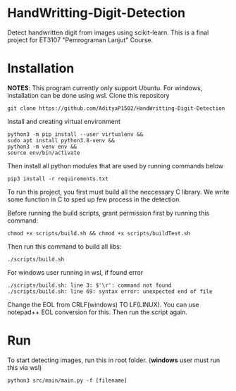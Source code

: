 # HandWritting-Digit-Detection
Detect handwritten digit from images using scikit-learn. This is a final project for ET3107 "Pemrograman Lanjut" Course. 

# Installation
__NOTES__: This program currently only support Ubuntu. For windows, installation can be done using wsl. 
Clone this repository
```shell
git clone https://github.com/AdityaP1502/HandWritting-Digit-Detection
```

Install and creating virtual environment </br>
```shell
python3 -m pip install --user virtualenv &&
sudo apt install python3.8-venv &&
python3 -m venv env && 
source env/bin/activate
```

Then install all python modules that are used by running commands below
```shell
pip3 install -r requirements.txt
```

To run this project, you first must build all the neccessary C library. We write some function in C to sped up few process in the detection. 

Before running the build scripts, grant permission first by running this command:

```shell
chmod +x scripts/build.sh && chmod +x scripts/buildTest.sh
```
Then run this command to build all libs:
```shell
./scripts/build.sh
```

For windows user running in wsl, if found error
```shell
./scripts/build.sh: line 3: $'\r': command not found
./scripts/build.sh: line 69: syntax error: unexpected end of file
```
Change the EOL from CRLF(windows) TO LF(LINUX). You can use notepad++ EOL conversion for this. Then run the script again. 

# Run
To start detecting images, run this in root folder. (__windows__ user must run this via wsl)
```shell
python3 src/main/main.py -f [filename]
```

